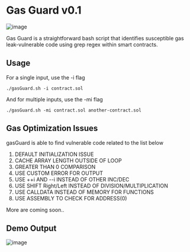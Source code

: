 # Gas Guard v0.1
![image](https://github.com/basant0x01/GasGuard/assets/123530150/a8c74a21-8d45-45a7-a2a5-57cda5c624aa)

Gas Guard is a straightforward bash script that identifies susceptible gas leak-vulnerable code using grep regex within smart contracts.

## Usage
For a single input, use the -i flag
```
./gasGuard.sh -i contract.sol
```
And for multiple inputs, use the -mi flag
```
./gasGuard.sh -mi contract.sol another-contract.sol
```

## Gas Optimization Issues
gasGuard is able to find vulnerable code related to the list below

1. DEFAULT INITIALIZATION ISSUE
2. CACHE ARRAY LENGTH OUTSIDE OF LOOP
3. GREATER THAN 0 COMPARISON
4. USE CUSTOM ERROR FOR OUTPUT
6. USE ++i AND --i INSTEAD OF OTHER INC/DEC
7. USE SHIFT Right/Left INSTEAD OF DIVISION/MULTIPLICATION
8. USE CALLDATA INSTEAD OF MEMORY FOR FUNCTIONS
9. USE ASSEMBLY TO CHECK FOR ADDRESS(0)

More are coming soon..

## Demo Output
![image](https://github.com/basant0x01/GasGuard/assets/123530150/e95a1b94-57ae-4cfd-835b-89b85d24e125)



